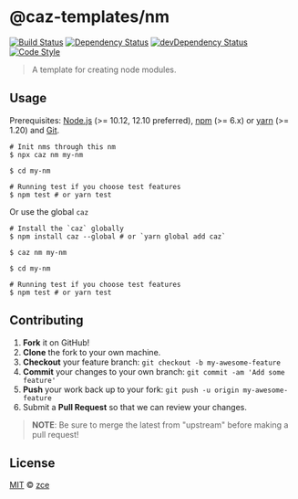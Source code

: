# @caz-templates/nm

[![Build Status][travis-img]][travis-url]
[![Dependency Status][dependency-img]][dependency-url]
[![devDependency Status][devdependency-img]][devdependency-url]
[![Code Style][style-img]][style-url]

> A template for creating node modules.

## Usage

Prerequisites: [Node.js](https://nodejs.org) (>= 10.12, 12.10 preferred), [npm](https://www.npmjs.com) (>= 6.x) or [yarn](https://yarnpkg.com) (>= 1.20) and [Git](https://git-scm.com).

```shell
# Init nms through this nm
$ npx caz nm my-nm

$ cd my-nm

# Running test if you choose test features
$ npm test # or yarn test
```

Or use the global `caz`

```shell
# Install the `caz` globally
$ npm install caz --global # or `yarn global add caz`

$ caz nm my-nm

$ cd my-nm

# Running test if you choose test features
$ npm test # or yarn test
```

## Contributing

1. **Fork** it on GitHub!
2. **Clone** the fork to your own machine.
3. **Checkout** your feature branch: `git checkout -b my-awesome-feature`
4. **Commit** your changes to your own branch: `git commit -am 'Add some feature'`
5. **Push** your work back up to your fork: `git push -u origin my-awesome-feature`
6. Submit a **Pull Request** so that we can review your changes.

> **NOTE**: Be sure to merge the latest from "upstream" before making a pull request!

## License

[MIT](LICENSE) &copy; [zce](https://zce.me)



[travis-img]: https://img.shields.io/travis/caz-templates/nm.svg
[travis-url]: https://travis-ci.org/caz-templates/nm
[dependency-img]: https://img.shields.io/david/caz-templates/nm.svg
[dependency-url]: https://david-dm.org/caz-templates/nm
[devdependency-img]: https://img.shields.io/david/dev/caz-templates/nm.svg
[devdependency-url]: https://david-dm.org/caz-templates/nm?type=dev
[style-img]: https://img.shields.io/badge/code_style-standard-brightgreen.svg
[style-url]: https://standardjs.com
